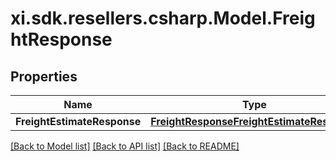 # xi.sdk.resellers.csharp.Model.FreightResponse

## Properties

Name | Type | Description | Notes
------------ | ------------- | ------------- | -------------
**FreightEstimateResponse** | [**FreightResponseFreightEstimateResponse**](FreightResponseFreightEstimateResponse.md) |  | [optional] 

[[Back to Model list]](../README.md#documentation-for-models) [[Back to API list]](../README.md#documentation-for-api-endpoints) [[Back to README]](../README.md)

